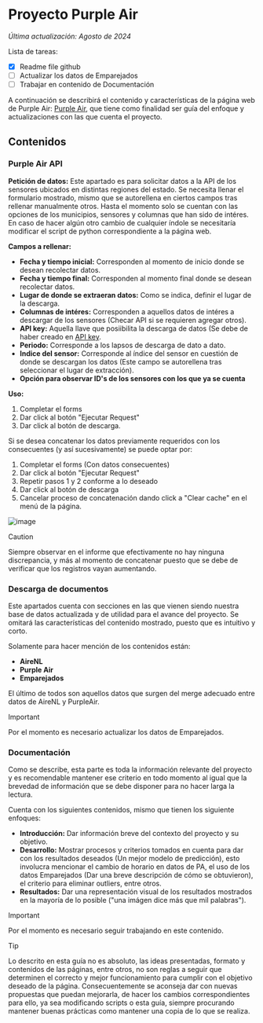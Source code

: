 # Proyecto Purple Air 

_Última actualización: Agosto de 2024_

Lista de tareas:
- [x] Readme file github
- [ ] Actualizar los datos de Emparejados
- [ ] Trabajar en contenido de Documentación
      
A continuación se describirá el contenido y características de la página web de Purple Air: [Purple Air](https://purpleairproject.streamlit.app/), que tiene como finalidad ser guía del enfoque y actualizaciones con las que cuenta el proyecto.

## Contenidos

### Purple Air API

**Petición de datos:** 
Este apartado es para solicitar datos a la API de los sensores ubicados en distintas regiones del estado. Se necesita llenar el formulario mostrado, mismo que se autorellena en ciertos campos tras rellenar manualmente otros. Hasta el momento solo se cuentan con las opciones de los municipios, sensores y columnas que han sido de intéres. En caso de hacer algún otro cambio de cualquier índole se necesitaría modificar el script de python correspondiente a la página web.

**Campos a rellenar:**
- **Fecha y tiempo inicial:** Corresponden al momento de inicio donde se desean recolectar datos.
- **Fecha y tiempo final:** Corresponden al momento final donde se desean recolectar datos.
- **Lugar de donde se extraeran datos:** Como se indica, definir el lugar de la descarga.
- **Columnas de intéres:** Corresponden a aquellos datos de intéres a descargar de los sensores (Checar API si se requieren agregar otros).
- **API key:** Aquella llave que posiibilita la descarga de datos (Se debe de haber creado en [API key](https://www.google.com/url?q=https%3A%2F%2Fdevelop.purpleair.com%2F).
- **Periodo:** Corresponde a los lapsos de descarga de dato a dato.
- **Indice del sensor:** Corresponde al índice del sensor en cuestión de donde se descargan los datos (Este campo se autorellena tras seleccionar el lugar de extracción).
- **Opción para observar ID's de los sensores con los que ya se cuenta**

**Uso:**
1. Completar el forms 
2. Dar click al botón "Ejecutar Request" 
3. Dar click al botón de descarga.

Si se desea concatenar los datos previamente requeridos con los consecuentes (y así sucesivamente) se puede optar por: 
1. Completar el forms (Con datos consecuentes)
2. Dar click al botón "Ejecutar Request"
3. Repetir pasos 1 y 2 conforme a lo deseado 
4. Dar click al botón de descarga
5. Cancelar proceso de concatenación dando click a "Clear cache" en el menú de la página.

![image](https://github.com/user-attachments/assets/55ce71e6-58a4-42dc-8003-5ebeb99da924)

> [!CAUTION]
> Siempre observar en el informe que efectivamente no hay ninguna discrepancia, y más al momento de concatenar puesto que se debe de verificar que los registros vayan aumentando.

### Descarga de documentos

Este apartados cuenta con secciones en las que vienen siendo nuestra base de datos actualizada y de utilidad para el avance del proyecto. Se omitará las características del contenido mostrado, puesto que es intuitivo y corto. 

Solamente para hacer mención de los contenidos están:
- **AireNL**
- **Purple Air**
- **Emparejados**

El último de todos son aquellos datos que surgen del merge adecuado entre datos de AireNL y PurpleAir. 

> [!IMPORTANT]
> Por el momento es necesario actualizar los datos de Emparejados.

### Documentación

Como se describe, esta parte es toda la información relevante del proyecto y es recomendable mantener ese criterio en todo momento al igual que la brevedad de información que se debe disponer para no hacer larga la lectura.

Cuenta con los siguientes contenidos, mismo que tienen los siguiente enfoques:
- **Introducción:** Dar información breve del contexto del proyecto y su objetivo.
- **Desarrollo:** Mostrar procesos y criterios tomados en cuenta para dar con los resultados deseados (Un mejor modelo de predicción), esto involucra mencionar el cambio de horario en datos de PA, el uso de los datos Emparejados (Dar una breve descripción de cómo se obtuvieron), el criterio para eliminar outliers, entre otros.
- **Resultados:** Dar una representación visual de los resultados mostrados en la mayoría de lo posible ("una imágen dice más que mil palabras").

> [!IMPORTANT]
> Por el momento es necesario seguir trabajando en este contenido.

> [!TIP]
> Lo descrito en esta guía no es absoluto, las ideas presentadas, formato y contenidos de las páginas, entre otros, no son reglas a seguir que determinen el correcto y mejor funcionamiento para cumplir con el objetivo deseado de la página. Consecuentemente se aconseja
> dar con nuevas propuestas que puedan mejorarla, de hacer los cambios correspondientes para ello, ya sea modificando scripts o esta guía, siempre procurando mantener buenas prácticas como mantener una copia de lo que se realiza. 











